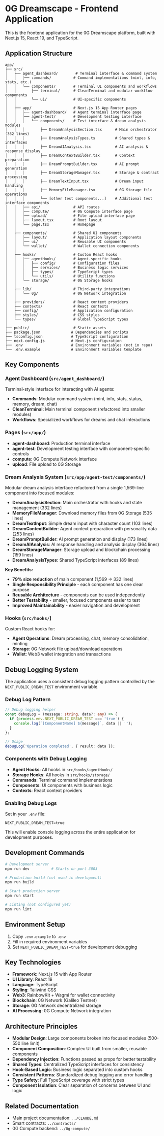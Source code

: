 # 0G Dreamscape - Frontend Application

This is the frontend application for the 0G Dreamscape platform, built with Next.js 15, React 19, and TypeScript.

## Application Structure

```
app/
├── src/
│   ├── agent_dashboard/        # Terminal interface & command system
│   │   ├── commands/          # Command implementations (mint, info, stats, etc.)
│   │   └── components/        # Terminal UI components and workflows
│   │       ├── terminal/      # CleanTerminal and modular workflow components
│   │       └── ui/            # UI-specific components
│   │
│   ├── app/                   # Next.js 15 App Router pages
│   │   ├── agent-dashboard/   # Agent terminal interface page
│   │   ├── agent-test/        # Development testing interface
│   │   │   └── components/    # Test interface & dream analysis modules
│   │   │       ├── DreamAnalysisSection.tsx      # Main orchestrator (332 lines)
│   │   │       ├── DreamAnalysisTypes.ts         # Shared types & interfaces
│   │   │       ├── DreamAIAnalysis.tsx           # AI analysis & response display
│   │   │       ├── DreamContextBuilder.tsx       # Context preparation
│   │   │       ├── DreamPromptBuilder.tsx        # AI prompt generation
│   │   │       ├── DreamStorageManager.tsx       # Storage & contract processing
│   │   │       ├── DreamTextInput.tsx            # Dream input handling
│   │   │       ├── MemoryFileManager.tsx         # 0G Storage file operations
│   │   │       └── [other test components...]    # Additional test interface components
│   │   ├── api/               # API routes
│   │   ├── compute/           # 0G Compute interface page
│   │   ├── upload/            # File upload interface page
│   │   ├── layout.tsx         # Root layout
│   │   └── page.tsx           # Homepage
│   │
│   ├── components/            # Shared UI components
│   │   ├── layout/            # Application layout components
│   │   ├── ui/                # Reusable UI components
│   │   └── wallet/            # Wallet connection components
│   │
│   ├── hooks/                 # Custom React hooks
│   │   ├── agentHooks/        # Agent-specific hooks
│   │   │   ├── config/        # Configuration files
│   │   │   ├── services/      # Business logic services
│   │   │   ├── types/         # TypeScript types
│   │   │   └── utils/         # Utility functions
│   │   └── storage/           # 0G Storage hooks
│   │
│   ├── lib/                   # Third-party integrations
│   │   └── 0g/                # 0G Network integration
│   │
│   ├── providers/             # React context providers
│   ├── contexts/              # React contexts
│   ├── config/                # Application configuration
│   ├── styles/                # CSS styles
│   └── types/                 # Global TypeScript types
│
├── public/                    # Static assets
├── package.json              # Dependencies and scripts
├── tsconfig.json             # TypeScript configuration
├── next.config.js            # Next.js configuration
├── .env                      # Environment variables (not in repo)
└── .env.example              # Environment variables template
```

## Key Components

### Agent Dashboard (`src/agent_dashboard/`)
Terminal-style interface for interacting with AI agents:
- **Commands**: Modular command system (mint, info, stats, status, memory, dream, chat)
- **CleanTerminal**: Main terminal component (refactored into smaller modules)
- **Workflows**: Specialized workflows for dreams and chat interactions

### Pages (`src/app/`)
- **agent-dashboard**: Production terminal interface
- **agent-test**: Development testing interface with component-specific controls
- **compute**: 0G Compute Network interface
- **upload**: File upload to 0G Storage

### Dream Analysis System (`src/app/agent-test/components/`)
Modular dream analysis interface refactored from a single 1,569-line component into focused modules:

- **DreamAnalysisSection**: Main orchestrator with hooks and state management (332 lines)
- **MemoryFileManager**: Download memory files from 0G Storage (535 lines)
- **DreamTextInput**: Simple dream input with character count (103 lines)  
- **DreamContextBuilder**: Agent context preparation with personality data (253 lines)
- **DreamPromptBuilder**: AI prompt generation and display (173 lines)
- **DreamAIAnalysis**: AI response handling and analysis display (364 lines)
- **DreamStorageManager**: Storage upload and blockchain processing (159 lines)
- **DreamAnalysisTypes**: Shared TypeScript interfaces (89 lines)

**Key Benefits:**
- **79% size reduction** of main component (1,569 → 332 lines)
- **Single Responsibility Principle** - each component has one clear purpose
- **Reusable Architecture** - components can be used independently
- **Better Testability** - smaller, focused components easier to test
- **Improved Maintainability** - easier navigation and development

### Hooks (`src/hooks/`)
Custom React hooks for:
- **Agent Operations**: Dream processing, chat, memory consolidation, minting
- **Storage**: 0G Network file upload/download operations
- **Wallet**: Web3 wallet integration and transactions

## Debug Logging System

The application uses a consistent debug logging pattern controlled by the `NEXT_PUBLIC_DREAM_TEST` environment variable.

### Debug Log Pattern
```typescript
// Debug logging helper
const debugLog = (message: string, data?: any) => {
  if (process.env.NEXT_PUBLIC_DREAM_TEST === 'true') {
    console.log(`[ComponentName] ${message}`, data || '');
  }
};

// Usage
debugLog('Operation completed', { result: data });
```

### Components with Debug Logging
- **Agent Hooks**: All hooks in `src/hooks/agentHooks/`
- **Storage Hooks**: All hooks in `src/hooks/storage/`
- **Commands**: Terminal command implementations
- **Components**: UI components with business logic
- **Contexts**: React context providers

### Enabling Debug Logs
Set in your `.env` file:
```env
NEXT_PUBLIC_DREAM_TEST=true
```

This will enable console logging across the entire application for development purposes.

## Development Commands

```bash
# Development server
npm run dev          # Starts on port 3003

# Production build (not used in development)
npm run build        

# Start production server
npm run start        

# Linting (not configured yet)
npm run lint         
```

## Environment Setup

1. Copy `.env.example` to `.env`
2. Fill in required environment variables
3. Set `NEXT_PUBLIC_DREAM_TEST=true` for development debugging

## Key Technologies

- **Framework**: Next.js 15 with App Router
- **UI Library**: React 19
- **Language**: TypeScript
- **Styling**: Tailwind CSS
- **Web3**: RainbowKit + Wagmi for wallet connectivity
- **Blockchain**: 0G Network (Galileo Testnet)
- **Storage**: 0G Network decentralized storage
- **AI Processing**: 0G Compute Network integration

## Architecture Principles

- **Modular Design**: Large components broken into focused modules (500-550 line limit)
- **Component Composition**: Complex UI built from smaller, reusable components
- **Dependency Injection**: Functions passed as props for better testability
- **Shared Types**: Centralized TypeScript interfaces for consistency
- **Hook-Based Logic**: Business logic separated into custom hooks
- **Consistent Patterns**: Standardized debug logging and error handling
- **Type Safety**: Full TypeScript coverage with strict types
- **Component Isolation**: Clear separation of concerns between UI and logic

## Related Documentation

- Main project documentation: `../CLAUDE.md`
- Smart contracts: `../contracts/`
- 0G Compute backend: `../0g-compute/`